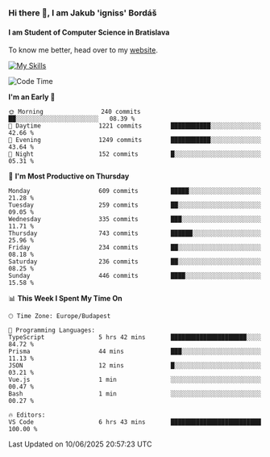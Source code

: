 ### Hi there 👋, I am Jakub 'igniss' Bordáš

#### I am Student of Computer Science in Bratislava
To know me better, head over to my [website](https://bordas.sk).

[![My Skills](https://skillicons.dev/icons?i=js,typescript,html,css,figma,svelte,vue,next,postgresql,nest,express,nodejs)](https://bordas.sk)


<!--START_SECTION:waka-->
![Code Time](http://img.shields.io/badge/Code%20Time-1%2C930%20hrs%2050%20mins-blue)

**I'm an Early 🐤** 

```text
🌞 Morning                240 commits         ██░░░░░░░░░░░░░░░░░░░░░░░   08.39 % 
🌆 Daytime                1221 commits        ███████████░░░░░░░░░░░░░░   42.66 % 
🌃 Evening                1249 commits        ███████████░░░░░░░░░░░░░░   43.64 % 
🌙 Night                  152 commits         █░░░░░░░░░░░░░░░░░░░░░░░░   05.31 % 
```
📅 **I'm Most Productive on Thursday** 

```text
Monday                   609 commits         █████░░░░░░░░░░░░░░░░░░░░   21.28 % 
Tuesday                  259 commits         ██░░░░░░░░░░░░░░░░░░░░░░░   09.05 % 
Wednesday                335 commits         ███░░░░░░░░░░░░░░░░░░░░░░   11.71 % 
Thursday                 743 commits         ██████░░░░░░░░░░░░░░░░░░░   25.96 % 
Friday                   234 commits         ██░░░░░░░░░░░░░░░░░░░░░░░   08.18 % 
Saturday                 236 commits         ██░░░░░░░░░░░░░░░░░░░░░░░   08.25 % 
Sunday                   446 commits         ████░░░░░░░░░░░░░░░░░░░░░   15.58 % 
```


📊 **This Week I Spent My Time On** 

```text
🕑︎ Time Zone: Europe/Budapest

💬 Programming Languages: 
TypeScript               5 hrs 42 mins       █████████████████████░░░░   84.72 % 
Prisma                   44 mins             ███░░░░░░░░░░░░░░░░░░░░░░   11.13 % 
JSON                     12 mins             █░░░░░░░░░░░░░░░░░░░░░░░░   03.21 % 
Vue.js                   1 min               ░░░░░░░░░░░░░░░░░░░░░░░░░   00.47 % 
Bash                     1 min               ░░░░░░░░░░░░░░░░░░░░░░░░░   00.27 % 

🔥 Editors: 
VS Code                  6 hrs 43 mins       █████████████████████████   100.00 % 
```


 Last Updated on 10/06/2025 20:57:23 UTC
<!--END_SECTION:waka-->
